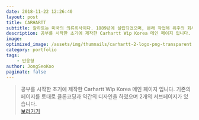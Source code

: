```yaml
---
date: 2018-11-22 12:26:40
layout: post
title: CARHARTT
subtitle: 칼하트는 미국의 의류회사이다. 1889년에 설립되었으며, 본래 작업복 위주의 회사였다.
description: 공부를 시작한 초기에 제작한 Carhartt Wip Korea 메인 페이지 입니다. 기존의 페이지를 토대로 클론코딩과 약간의 디자인을 하였으며 3개의 서브페이지가 있습니다.
image:
optimized_image: /assets/img/thumnails/carhartt-2-logo-png-transparent.jpg
category: portfolio
tags:
    - 반응형
author: JongSeoKoo
paginate: false
---
```


> 공부를 시작한 초기에 제작한 Carhartt Wip Korea 메인 페이지 입니다. 기존의 페이지를 토대로 클론코딩과 약간의 디자인을 하였으며 2개의 서브페이지가 있습니다.  
> <a href="/assets/portfolio/portfolio_carhartt/index.html">보러가기</a>

